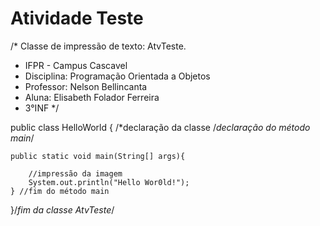 # Atividade Teste 
/* Classe de impressão de texto: AtvTeste. 
* IFPR - Campus Cascavel 
* Disciplina: Programação Orientada a Objetos 
* Professor: Nelson Bellincanta
* Aluna: Elisabeth Folador Ferreira 
* 3°INF */


public class HelloWorld { /*declaração da classe
    /*declaração do método main*/
    
    public static void main(String[] args){
    
        //impressão da imagem
        System.out.println("Hello Wor0ld!");
    } //fim do método main
}/*fim da classe AtvTeste*/
